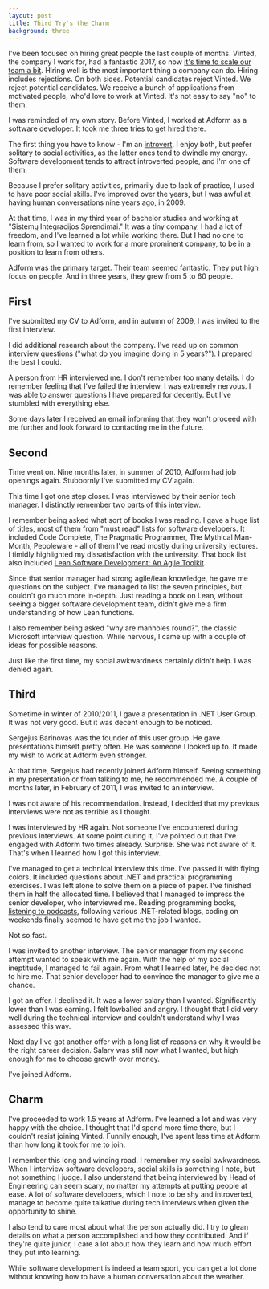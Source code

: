 ```yaml
---
layout: post
title: Third Try's the Charm
background: three
---
```


I've been focused on hiring great people the last couple of months. Vinted, the company I work for, had a fantastic 2017, so now [it's time to scale our team a bit](https://verslas.lrytas.lt/sekmes-istorijos/2018/03/12/news/nurunges-konkurentus-prancuzijoje-ir-vokietijoje-vinted-planuoja-pletra-5112453/). Hiring well is the most important thing a company can do. Hiring includes rejections. On both sides. Potential candidates reject Vinted. We reject potential candidates. We receive a bunch of applications from motivated people, who'd love to work at Vinted. It's not easy to say "no" to them.

I was reminded of my own story. Before Vinted, I worked at Adform as a software developer. It took me three tries to get hired there.

The first thing you have to know - I'm an [introvert](https://en.wikipedia.org/wiki/Extraversion_and_introversion#Introversion). I enjoy both, but prefer solitary to social activities, as the latter ones tend to dwindle my energy. Software development tends to attract introverted people, and I'm one of them.

Because I prefer solitary activities, primarily due to lack of practice, I used to have poor social skills. I've improved over the years, but I was awful at having human conversations nine years ago, in 2009.

At that time, I was in my third year of bachelor studies and working at "Sistemų Integracijos Sprendimai." It was a tiny company, I had a lot of freedom, and I've learned a lot while working there. But I had no one to learn from, so I wanted to work for a more prominent company, to be in a position to learn from others.

Adform was the primary target. Their team seemed fantastic. They put high focus on people. And in three years, they grew from 5 to 60 people.

## First

I've submitted my CV to Adform, and in autumn of 2009, I was invited to the first interview.

I did additional research about the company. I've read up on common interview questions ("what do you imagine doing in 5 years?"). I prepared the best I could.

A person from HR interviewed me. I don't remember too many details. I do remember feeling that I've failed the interview. I was extremely nervous. I was able to answer questions I have prepared for decently. But I've stumbled with everything else.

Some days later I received an email informing that they won't proceed with me further and look forward to contacting me in the future.

## Second

Time went on. Nine months later, in summer of 2010, Adform had job openings again. Stubbornly I've submitted my CV again.

This time I got one step closer. I was interviewed by their senior tech manager. I distinctly remember two parts of this interview.

I remember being asked what sort of books I was reading. I gave a huge list of titles, most of them from "must read" lists for software developers. It included Code Complete, The Pragmatic Programmer, The Mythical Man-Month, Peopleware - all of them I've read mostly during university lectures. I timidly highlighted my dissatisfaction with the university. That book list also included [Lean Software Development: An Agile Toolkit](https://www.goodreads.com/book/show/194338.Lean_Software_Development).

Since that senior manager had strong agile/lean knowledge, he gave me questions on the subject. I've managed to list the seven principles, but couldn't go much more in-depth. Just reading a book on Lean, without seeing a bigger software development team, didn't give me a firm understanding of how Lean functions.

I also remember being asked "why are manholes round?", the classic Microsoft interview question. While nervous, I came up with a couple of ideas for possible reasons.

Just like the first time, my social awkwardness certainly didn't help. I was denied again.

## Third

Sometime in winter of 2010/2011, I gave a presentation in .NET User Group. It was not very good. But it was decent enough to be noticed.

Sergejus Barinovas was the founder of this user group. He gave presentations himself pretty often. He was someone I looked up to. It made my wish to work at Adform even stronger.

At that time, Sergejus had recently joined Adform himself. Seeing something in my presentation or from talking to me, he recommended me. A couple of months later, in February of 2011, I was invited to an interview.

I was not aware of his recommendation. Instead, I decided that my previous interviews were not as terrible as I thought.

I was interviewed by HR again. Not someone I've encountered during previous interviews. At some point during it, I've pointed out that I've engaged with Adform two times already. Surprise. She was not aware of it. That's when I learned how I got this interview.

I've managed to get a technical interview this time. I've passed it with flying colors. It included questions about .NET and practical programming exercises. I was left alone to solve them on a piece of paper. I've finished them in half the allocated time. I believed that I managed to impress the senior developer, who interviewed me. Reading programming books, [listening to podcasts](http://codingfearlessly.com/podcasts-i-listen-to), following various .NET-related blogs, coding on weekends finally seemed to have got me the job I wanted.

Not so fast.

I was invited to another interview. The senior manager from my second attempt wanted to speak with me again. With the help of my social ineptitude, I managed to fail again. From what I learned later, he decided not to hire me. That senior developer had to convince the manager to give me a chance.

I got an offer. I declined it. It was a lower salary than I wanted. Significantly lower than I was earning. I felt lowballed and angry. I thought that I did very well during the technical interview and couldn't understand why I was assessed this way.

Next day I've got another offer with a long list of reasons on why it would be the right career decision. Salary was still now what I wanted, but high enough for me to choose growth over money.

I've joined Adform.

## Charm

I've proceeded to work 1.5 years at Adform. I've learned a lot and was very happy with the choice. I thought that I'd spend more time there, but I couldn't resist joining Vinted. Funnily enough, I've spent less time at Adform than how long it took for me to join.

I remember this long and winding road. I remember my social awkwardness. When I interview software developers, social skills is something I note, but not something I judge. I also understand that being interviewed by Head of Engineering can seem scary, no matter my attempts at putting people at ease. A lot of software developers, which I note to be shy and introverted, manage to become quite talkative during tech interviews when given the opportunity to shine.

I also tend to care most about what the person actually did. I try to glean details on what a person accomplished and how they contributed. And if they're quite junior, I care a lot about how they learn and how much effort they put into learning.

While software development is indeed a team sport, you can get a lot done without knowing how to have a human conversation about the weather.
